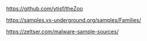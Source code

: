 https://github.com/ytisf/theZoo

https://samples.vx-underground.org/samples/Families/

https://zeltser.com/malware-sample-sources/